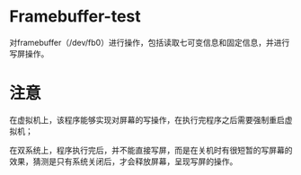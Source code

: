 # Framebuffer-test
对framebuffer（/dev/fb0）进行操作，包括读取七可变信息和固定信息，并进行写屏操作。
# 注意
在虚拟机上，该程序能够实现对屏幕的写操作，在执行完程序之后需要强制重启虚拟机；

在双系统上，程序执行完后，并不能直接写屏，而是在关机时有很短暂的写屏幕的效果，猜测是只有系统关闭后，才会释放屏幕，呈现写屏的操作。
